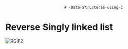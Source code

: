                               # -Data-Structures-using-C






# Reverse Singly linked list
![RGIF2](https://user-images.githubusercontent.com/39864308/73269719-04617200-41e6-11ea-8cfc-00130779ddac.gif)
